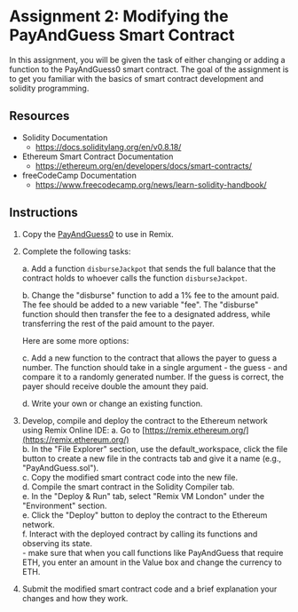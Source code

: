 # Assignment 2: Modifying the PayAndGuess Smart Contract

In this assignment, you will be given the task of either changing or adding a function to the PayAndGuess0 smart contract. The goal of the assignment is to get you familiar with the basics of smart contract development and solidity programming.  

## Resources

- Solidity Documentation
	- https://docs.soliditylang.org/en/v0.8.18/
- Ethereum Smart Contract Documentation
	- https://ethereum.org/en/developers/docs/smart-contracts/
- freeCodeCamp Documentation
	- https://www.freecodecamp.org/news/learn-solidity-handbook/

## Instructions

1. Copy the [PayAndGuess0](https://github.com/alexhkurz/SmartContracts/blob/main/Tutorial/PayAndGuess/PayAndGuess0.sol) to use in Remix. 
    
2. Complete the following tasks: 

    a. Add a function `disburseJackpot` that sends the full balance that the contract holds to whoever calls the function `disburseJackpot`.

    b. Change the "disburse" function to add a 1% fee to the amount paid. The fee should be added to a new variable "fee". The "disburse" function should then transfer the fee to a designated address, while transferring the rest of the paid amount to the payer.  

	Here are some more options:
      
    c. Add a new function to the contract that allows the payer to guess a number. The function should take in a single argument - the guess - and compare it to a randomly generated number. If the guess is correct, the payer should receive double the amount they paid. 
      
    d. Write your own or change an existing function.
      
3. Develop, compile and deploy the contract to the Ethereum network using Remix Online IDE: 
	  a. Go to [https://remix.ethereum.org/](https://remix.ethereum.org/)  
	  b. In the "File Explorer" section, use the default_workspace, click the file button to create a new file in the contracts tab and give it a name (e.g., "PayAndGuess.sol").  
	  c. Copy the modified smart contract code into the new file.  
	  d. Compile the smart contract in the Solidity Compiler tab.  
	  e. In the "Deploy & Run" tab, select "Remix VM London" under the "Environment" section.  
	  e. Click the "Deploy" button to deploy the contract to the Ethereum network.  
	  f. Interact with the deployed contract by calling its functions and observing its state.  
		  - make sure that when you call functions like PayAndGuess that require  ETH, you enter an amount in the Value box and change the currency to ETH.  

4. Submit the modified smart contract code and a brief explanation your changes and how they work.